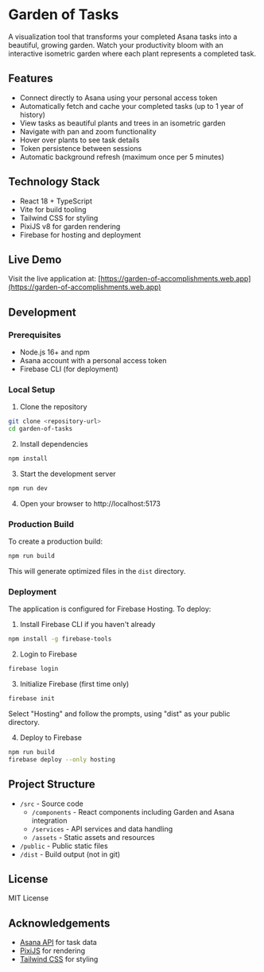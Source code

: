 # Garden of Tasks

A visualization tool that transforms your completed Asana tasks into a beautiful, growing garden. Watch your productivity bloom with an interactive isometric garden where each plant represents a completed task.

## Features

- Connect directly to Asana using your personal access token
- Automatically fetch and cache your completed tasks (up to 1 year of history)
- View tasks as beautiful plants and trees in an isometric garden
- Navigate with pan and zoom functionality
- Hover over plants to see task details
- Token persistence between sessions
- Automatic background refresh (maximum once per 5 minutes)

## Technology Stack

- React 18 + TypeScript
- Vite for build tooling
- Tailwind CSS for styling
- PixiJS v8 for garden rendering
- Firebase for hosting and deployment

## Live Demo

Visit the live application at: [https://garden-of-accomplishments.web.app](https://garden-of-accomplishments.web.app)

## Development

### Prerequisites

- Node.js 16+ and npm
- Asana account with a personal access token
- Firebase CLI (for deployment)

### Local Setup

1. Clone the repository
```bash
git clone <repository-url>
cd garden-of-tasks
```

2. Install dependencies
```bash
npm install
```

3. Start the development server
```bash
npm run dev
```

4. Open your browser to http://localhost:5173

### Production Build

To create a production build:
```bash
npm run build
```

This will generate optimized files in the `dist` directory.

### Deployment

The application is configured for Firebase Hosting. To deploy:

1. Install Firebase CLI if you haven't already
```bash
npm install -g firebase-tools
```

2. Login to Firebase
```bash
firebase login
```

3. Initialize Firebase (first time only)
```bash
firebase init
```
Select "Hosting" and follow the prompts, using "dist" as your public directory.

4. Deploy to Firebase
```bash
npm run build
firebase deploy --only hosting
```

## Project Structure

- `/src` - Source code
  - `/components` - React components including Garden and Asana integration
  - `/services` - API services and data handling
  - `/assets` - Static assets and resources
- `/public` - Public static files
- `/dist` - Build output (not in git)

## License

MIT License

## Acknowledgements

- [Asana API](https://developers.asana.com/docs) for task data
- [PixiJS](https://pixijs.com/) for rendering
- [Tailwind CSS](https://tailwindcss.com/) for styling
